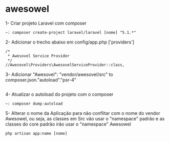 # awesowel

1- Criar projeto Laravel com composer 
```
~: composer create-project laravel/laravel [nome] "5.1.*"
```
2- Adicionar o trecho abaixo em config/app.php ['providers']
```
/*
 * Awesovel Service Provider
 */
//Awesovel\Providers\AwesovelServiceProvider::class,
```
3- Adicionar "Awesovel\": "vendor/awesovel/src" to composer.json."autoload"."psr-4"
```

```
4- Atualizar o autoload do projeto com o composer
```
~: composer dump-autoload
```
5- Alterar o nome da Aplicação para não conflitar com o nome do vendor Awesowel, ou seja, as classes em Src vão usar o "namespace" padrão e as classes do core padrão irão usar o "namespace" Awesowel
```
php artisan app:name [nome]
```

